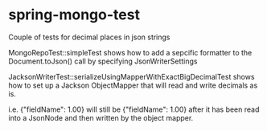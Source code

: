 # spring-mongo-test
Couple of tests for decimal places in json strings

MongoRepoTest::simpleTest shows how to add a sepcific formatter to the Document.toJson() call by specifying JsonWriterSettings

JacksonWriterTest::serializeUsingMapperWithExactBigDecimalTest shows how to set up a Jackson ObjectMapper that will read and write decimals as is.

i.e.  {"fieldName": 1.00} will still be {"fieldName": 1.00} after it has been read into a JsonNode and then written by the object mapper.
